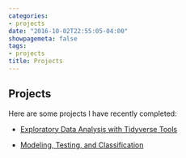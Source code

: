```yaml
---
categories:
- projects
date: "2016-10-02T22:55:05-04:00"
showpagemeta: false
tags:
- projects
title: Projects
---
```

## Projects 

Here are some projects I have recently completed:

- [Exploratory Data Analysis with Tidyverse Tools](/project1)

- [Modeling, Testing, and Classification](/project2)